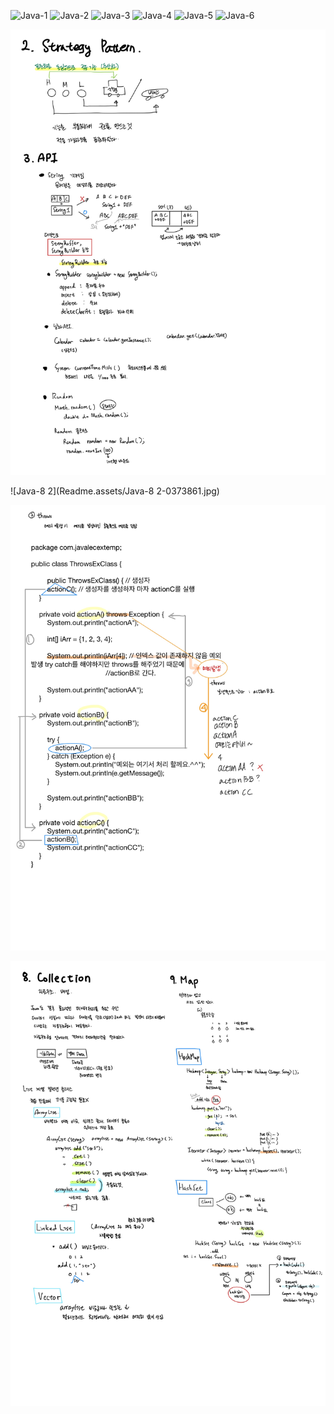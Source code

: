 

![Java-1](https://user-images.githubusercontent.com/50945713/73249483-54493480-41f8-11ea-98f4-fa6800b79c17.jpg)
![Java-2](https://user-images.githubusercontent.com/50945713/73249484-54493480-41f8-11ea-9e11-f4467dc1a48b.jpg)
![Java-3](https://user-images.githubusercontent.com/50945713/73249485-54493480-41f8-11ea-9314-57e814c7d2d4.jpg)
![Java-4](https://user-images.githubusercontent.com/50945713/73249488-54e1cb00-41f8-11ea-8778-7a8c8d7977ae.jpg)
![Java-5](https://user-images.githubusercontent.com/50945713/73249489-54e1cb00-41f8-11ea-8443-e9070fbb0da0.jpg)
![Java-6](https://user-images.githubusercontent.com/50945713/73249490-54e1cb00-41f8-11ea-8e46-29bf6d9439e0.jpg)

<img src="Readme.assets/73344909-78734700-42c6-11ea-9310-4bc490980b27.jpg" alt="Java-7" style="zoom:150%;" />

![Java-8 2](Readme.assets/Java-8 2-0373861.jpg)

![Java-9](Readme.assets/Java-9.jpg)

<img src="Readme.assets/Java-10.jpg" alt="Java-10" style="zoom:150%;" />